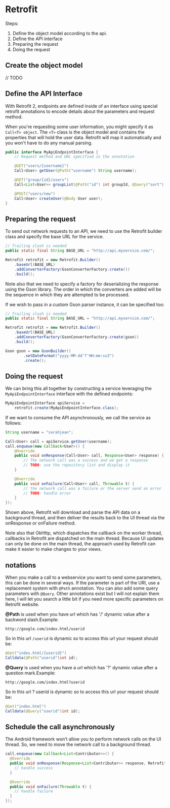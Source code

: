 # Retrofit

Steps:

1. Define the object model according to the api.
1. Define the API interface
1. Preparing the request
1. Doing the request

## Create the object model

// TODO

## Define the API Interface

With Retrofit 2, endpoints are defined inside of an interface using special retrofit annotations to encode details about the parameters and request method.

When you're requesting some user information, you might specify it as `Call<T> object`. The `<T>` class is the object model and contains the properties that will hold the user data. Retrofit will map it automatically and you won't have to do any manual parsing.

```Java
public interface MyApiEndpointInterface {
    // Request method and URL specified in the annotation

    @GET("users/{username}")
    Call<User> getUser(@Path("username") String username);

    @GET("group/{id}/users")
    Call<List<User>> groupList(@Path("id") int groupId, @Query("sort") String sort);

    @POST("users/new")
    Call<User> createUser(@Body User user);
}
```

## Preparing the request

To send out network requests to an API, we need to use the Retrofit builder class and specify the base URL for the service.

```Java
// Trailing slash is needed
public static final String BASE_URL = "http://api.myservice.com/";

Retrofit retrofit = new Retrofit.Builder()
    .baseUrl(BASE_URL)
    .addConverterFactory(GsonConverterFactory.create())
    .build();
```

Note also that we need to specify a factory for deserializing the response using the Gson library. The order in which the converters are added will be the sequence in which they are attempted to be processed.

If we wish to pass in a custom Gson parser instance, it can be specified too:

```Java
// Trailing slash is needed
public static final String BASE_URL = "http://api.myservice.com/";

Retrofit retrofit = new Retrofit.Builder()
    .baseUrl(BASE_URL)
    .addConverterFactory(GsonConverterFactory.create(gson))
    .build();

Gson gson = new GsonBuilder()
        .setDateFormat("yyyy-MM-dd'T'HH:mm:ssZ")
        .create();

```

## Doing the request

We can bring this all together by constructing a service leveraging the `MyApiEndpointInterface` interface with the defined endpoints:

```Java
MyApiEndpointInterface apiService =
    retrofit.create(MyApiEndpointInterface.class);
```

If we want to consume the API asynchronously, we call the service as follows:

```Java
String username = "sarahjean";

Call<User> call = apiService.getUser(username);
call.enqueue(new Callback<User>() {
    @Override
    public void onResponse(Call<User> call, Response<User> response) {
        // The network call was a success and we got a response
        // TODO: use the repository list and display it
    }

    @Override
    public void onFailure(Call<User> call, Throwable t) {
        // the network call was a failure or the server send an error
        // TODO: handle error
    }
});
```

Shown above, Retrofit will download and parse the API data on a background thread, and then deliver the results back to the UI thread via the onResponse or onFailure method.

Note also that OkHttp, which dispatches the callback on the worker thread, callbacks in Retrofit are dispatched on the main thread. Because UI updates can only be done on the main thread, the approach used by Retrofit can make it easier to make changes to your views.

## notations

When you make a call to a webservice you want to send some parameters, this can be done in several ways. If the parameter is part of the URI, use a replacement system with `@Path` annotation. You can also add some query parameters with `@Query`. Other annotations exist but I will not explain them here, I will let you search a little bit if you need more specific parameters on Retrofit website.

**@Path** is used when you have url which has '/' dynamic value after a backword slash.Example:

`http://google.com/index.html/userid`

So in this url `/userid` is dynamic so to access this url your request should be:

```Java
@Get("index.html/{userid}")
Calldata(@Path("userid")int id);
```

**@Query** is used when you have a url which has '?' dynamic value after a question mark.Example:

`http://google.com/index.html?userid`

So in this url ? userid is dynamic so to access this url your request should be:

```Java
@Get("index.html")
Calldata(@Query("userid")int id);
```

## Schedule the call asynchronously

The Android framework won’t allow you to perform network calls on the UI thread. So, we need to  move the network call to a background thread.

```Java
call.enqueue(new Callback<List<Contributor>>() {
  @Override
  public void onResponse(Response<List<Contributor>> response, Retrofit retrofit) {
    // handle success
  }

  @Override
  public void onFailure(Throwable t) {
    // handle failure
  }
});
```
